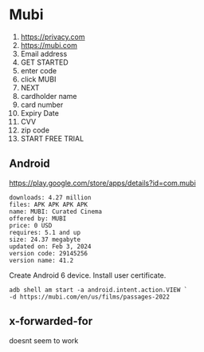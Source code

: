 # Mubi

1. https://privacy.com
2. https://mubi.com
3. Email address
4. GET STARTED
5. enter code
6. click MUBI
7. NEXT
8. cardholder name
9. card number
10. Expiry Date
11. CVV
12. zip code
13. START FREE TRIAL

## Android

https://play.google.com/store/apps/details?id=com.mubi

~~~
downloads: 4.27 million
files: APK APK APK APK
name: MUBI: Curated Cinema
offered by: MUBI
price: 0 USD
requires: 5.1 and up
size: 24.37 megabyte
updated on: Feb 3, 2024
version code: 29145256
version name: 41.2
~~~

Create Android 6 device. Install user certificate.

~~~
adb shell am start -a android.intent.action.VIEW `
-d https://mubi.com/en/us/films/passages-2022
~~~

## x-forwarded-for

doesnt seem to work
